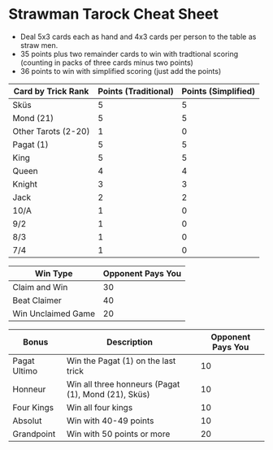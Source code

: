 # Strawman Tarock Cheat Sheet
- Deal 5x3 cards each as hand and 4x3 cards per person to the table as straw men.
- 35 points plus two remainder cards to win with tradtional scoring (counting in packs of three cards minus two points)
- 36 points to win with simplified scoring (just add the points)

| Card by Trick Rank | Points (Traditional) | Points (Simplified) |
| ------------------ | -------------------- | ------------------- |
| Sküs               | 5                    | 5                   |
| Mond (21)          | 5                    | 5                   |
| Other Tarots (2-20)  | 1                    | 0                   |
| Pagat (1)          | 5                    | 5                   |
| King               | 5                    | 5                   |
| Queen              | 4                    | 4                   |
| Knight             | 3                    | 3                   |
| Jack               | 2                    | 2                   |
| 10/A               | 1                    | 0                   |
| 9/2                | 1                    | 0                   |
| 8/3                | 1                    | 0                   |
| 7/4                | 1                    | 0                   |

| Win Type     | Opponent Pays You   |
| ----------------- | ------------------------- |
| Claim and Win   | 30  |
| Beat Claimer | 40  |
| Win Unclaimed Game | 20          |

| Bonus        | Description                                        | Opponent Pays You |
| ------------ | -------------------------------------------------- | ----- |
| Pagat Ultimo | Win the Pagat (1) on the last trick                | 10    |
| Honneur      | Win all three honneurs (Pagat (1), Mond (21), Sküs) | 10    |
| Four Kings   | Win all four kings                                 | 10    |
| Absolut  | Win with 40-49 points                        | 10    |
| Grandpoint   | Win with 50 points or more                         | 20    |
